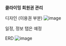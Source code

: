 **클라이밍 회원권 관리**

디자인 (이용권 부분)
![image](https://github.com/SPAMallday/ticket/assets/81751267/bdd046f3-49d4-47d2-8d32-17e6c67c3400)

일정, 정보 탭은 예정

ERD
![image](https://github.com/SPAMallday/ticket/assets/81751267/7104db19-eab6-452d-b1f9-8ef6e2332e60)

